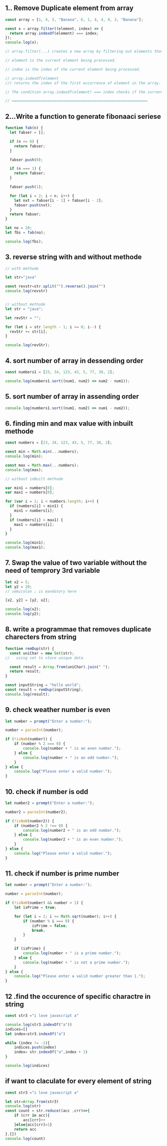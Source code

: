 ## 1.. Remove Duplicate element from array
```js
const array = [1, 4, 5, "Banana", 6, 1, 4, 4, 9, 3, "Banana"];

const x = array.filter((element, index) => {
  return array.indexOf(element) === index;
});
console.log(x);

// array.filter(...) creates a new array by filtering out elements that do not meet the specified condition.

// element is the current element being processed.

// index is the index of the current element being processed.

// array.indexOf(element
//) returns the index of the first occurrence of element in the array.

// The condition array.indexOf(element) === index checks if the current index is the same as the index of the first occurrence of element. If it is, the element is included in the new array.

// =============================================================
```
## 2...Write a function to generate fibonaaci seriese
```js
function fab(n) {
  let fabser = [];

  if (n <= 0) {
    return fabser;
  }

  fabser.push(0);

  if (n === 1) {
    return fabser;
  }

  fabser.push(1);

  for (let i = 2; i < n; i++) {
    let nxt = fabser[i - 1] + fabser[i - 2];
    fabser.push(nxt);
  }
  return fabser;
}

let no = 20;
let fbs = fab(no);

console.log(fbs);
```

## 3. reverse string with and without methode

```js
// with methode

let str="java"

const revstr=str.split("").reverse().join("")
console.log(revstr)


// without methode
let str = "java";

let revStr = "";

for (let i = str.length - 1; i >= 0; i--) {
  revStr += str[i];
}

console.log(revStr);
```
##  4. sort number of array in dessending order
```js
const numbers1 = [23, 34, 123, 43, 5, 77, 38, 2];

console.log(numbers1.sort((num1, num2) => num2 - num1));
```
## 5. sort number of array in assending order
```js
console.log(numbers1.sort((num1, num2) => num1 - num2));

``` 
## 6. finding min and max value with inbuilt methode
```js
const numbers = [23, 34, 123, 43, 5, 77, 38, 2];

const min = Math.min(...numbers);
console.log(min);

const max = Math.max(...numbers);
console.log(max);

// without inBuilt methode

var min1 = numbers[0];
var max1 = numbers[0];

for (var i = 1; i < numbers.length; i++) {
  if (numbers[i] < min1) {
    min1 = numbers[i];
  }
  if (numbers[i] > max1) {
    max1 = numbers[i];
  }
}

console.log(min1);
console.log(max1);
```
## 7. Swap the value of two variable without the need of temprory 3rd variable
```js
let x2 = 5;
let y2 = 20;
// semicolan ; is mandatory here

[x2, y2] = [y2, x2];

console.log(x2);
console.log(y2);
```
## 8. write a programmae that removes duplicate charecters from string
```js
function remDup(str) {
  const uniChar = new Set(str);
//   using set to store unique data

  const result = Array.from(uniChar).join(" ");
  return result;
}

const inputString = "hello world";
const result = remDup(inputString);
console.log(result);
```
## 9.  check weather number is even 
```js
let number = prompt("Enter a number:");

number = parseInt(number);

if (!isNaN(number)) {
    if (number % 2 === 0) {
        console.log(number + " is an even number.");
    } else {
        console.log(number + " is an odd number.");
    }
} else {
    console.log("Please enter a valid number.");
}
```

## 10. check if number is odd
```js
let number2 = prompt("Enter a number:");

number2 = parseInt(number2);

if (!isNaN(number2)) {
    if (number2 % 2 !== 0) {
        console.log(number2 + " is an odd number.");
    } else {
        console.log(number2 + " is an even number.");
    }
} else {
    console.log("Please enter a valid number.");
}
```
## 11. check if number is prime number 
```js
let number = prompt("Enter a number:");

number = parseInt(number);

if (!isNaN(number) && number > 1) {
    let isPrime = true;

    for (let i = 2; i <= Math.sqrt(number); i++) {
        if (number % i === 0) {
            isPrime = false;
            break;
        }
    }

    if (isPrime) {
        console.log(number + " is a prime number.");
    } else {
        console.log(number + " is not a prime number.");
    }
} else {
    console.log("Please enter a valid number greater than 1.");
}
```
## 12 .find the occurence of specific charactre in string 
```js
const str3 ="i love javascript a"

console.log(str3.indexOf("a"))
indices=[]
let index=str3.indexOf("a")

while (index != -1){
    indices.push(index)
    index= str.indexOf("a",index + 1)
}

console.log(indices)
```

## if want to claculate for every element of string
```js
const str3 ="i love javascript a"

let str=Array.from(str3)
console.log(str)
const count = str.reduce((acc ,crr)=>{
    if (crr in acc){
        acc[crr]++
    }else{acc[crr]=1}
    return acc
},{})
console.log(count)
```



